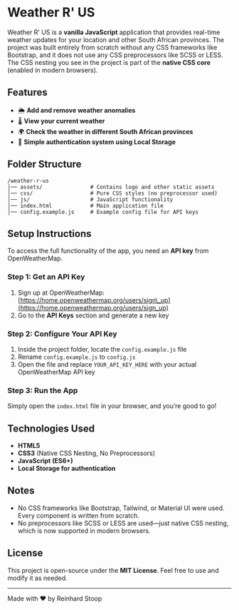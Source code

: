 # Weather R' US

Weather R' US is a **vanilla JavaScript** application that provides real-time weather updates for your location and other South African provinces. The project was built entirely from scratch without any CSS frameworks like Bootstrap, and it does not use any CSS preprocessors like SCSS or LESS. The CSS nesting you see in the project is part of the **native CSS core** (enabled in modern browsers).

## Features

- 🌦️ **Add and remove weather anomalies**
- 🌡️ **View your current weather**
- 🌍 **Check the weather in different South African provinces**
- 🔐 **Simple authentication system using Local Storage**

## Folder Structure

```
/weather-r-us
│── assets/               # Contains logo and other static assets
│── css/                  # Pure CSS styles (no preprocessor used)
│── js/                   # JavaScript functionality
│── index.html            # Main application file
│── config.example.js     # Example config file for API keys
```

## Setup Instructions

To access the full functionality of the app, you need an **API key** from OpenWeatherMap.

### Step 1: Get an API Key

1. Sign up at OpenWeatherMap: [https://home.openweathermap.org/users/sign\_up](https://home.openweathermap.org/users/sign_up)
2. Go to the **API Keys** section and generate a new key

### Step 2: Configure Your API Key

1. Inside the project folder, locate the `config.example.js` file
2. Rename `config.example.js` to `config.js`
3. Open the file and replace `YOUR_API_KEY_HERE` with your actual OpenWeatherMap API key

### Step 3: Run the App

Simply open the `index.html` file in your browser, and you’re good to go!

## Technologies Used

- **HTML5**
- **CSS3** (Native CSS Nesting, No Preprocessors)
- **JavaScript (ES6+)**
- **Local Storage for authentication**

## Notes

- No CSS frameworks like Bootstrap, Tailwind, or Material UI were used. Every component is written from scratch.
- No preprocessors like SCSS or LESS are used—just native CSS nesting, which is now supported in modern browsers.

## License

This project is open-source under the **MIT License**. Feel free to use and modify it as needed.

---

Made with ❤️ by Reinhard Stoop

